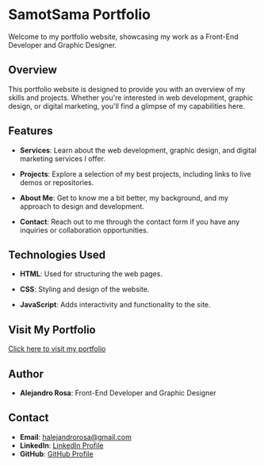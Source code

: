 # SamotSama Portfolio

Welcome to my portfolio website, showcasing my work as a Front-End Developer and Graphic Designer.

## Overview

This portfolio website is designed to provide you with an overview of my skills and projects. Whether you're interested in web development, graphic design, or digital marketing, you'll find a glimpse of my capabilities here.

## Features

- **Services**: Learn about the web development, graphic design, and digital marketing services I offer.

- **Projects**: Explore a selection of my best projects, including links to live demos or repositories.

- **About Me**: Get to know me a bit better, my background, and my approach to design and development.

- **Contact**: Reach out to me through the contact form if you have any inquiries or collaboration opportunities.

## Technologies Used

- **HTML**: Used for structuring the web pages.

- **CSS**: Styling and design of the website.

- **JavaScript**: Adds interactivity and functionality to the site.

## Visit My Portfolio

[Click here to visit my portfolio]([#](https://samotdev.vercel.app/))

## Author

- **Alejandro Rosa**: Front-End Developer and Graphic Designer

## Contact

- **Email**: halejandrorosa@gmail.com
- **LinkedIn**: [LinkedIn Profile](http://linkedin.com/in/h-alejandro-rosa)
- **GitHub**: [GitHub Profile](http://github.com/samotsama)

